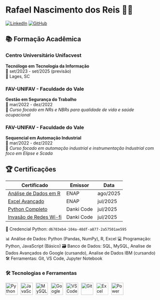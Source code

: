 # Rafael Nascimento dos Reis 👨‍💻

[![LinkedIn](https://img.shields.io/badge/-LinkedIn-blue?style=flat-square&logo=Linkedin&logoColor=white)](https://www.linkedin.com/in/rafael-nascimento-dos-reis-6b7b18233)
[![GitHub](https://img.shields.io/badge/-GitHub-181717?style=flat-square&logo=GitHub&logoColor=white)](https://github.com/seu-usuario)

## 📚 Formação Acadêmica

### Centro Universitário Unifacvest
**Tecnólogo em Tecnologia da Informação**  
📅 set/2023 - set/2025 (previsão)  
📍 Lages, SC

### FAV-UNIFAV - Faculdade do Vale
**Gestão em Segurança do Trabalho**  
📅 mar/2022 - dez/2022  
📍 _Curso focado em NRs e NBRs para qualidade de vida e saúde ocupacional_
### FAV-UNIFAV - Faculdade do Vale
**Sequencial em Automação Industrial**  
📅 mar/2022 - dez/2022  
📍 _Curso focado em automação industrial e instrumentação Industrial com foco em Elipse e Scada_


## 🏆 Certificações

| Certificado | Emissor | Data |
|------------|---------|------|
| [Análise de Dados em R](https://www.enap.gov.br) | ENAP | ago/2025 |
| [Excel Avançado](https://www.enap.gov.br) | ENAP | jul/2025 |
| [Python Completo](https://cursos.dankicode.com/validate-certificate) | Danki Code | jul/2025 |
|[ Invasão de Redes Wi-fi](https://cursos.dankicode.com/validate-certificate) | Danki Code | jul/2025 
🔑 Credencial Python: `d6703eb4-104a-48df-a877-2a57501ae595`

📊 Análise de Dados: Python (Pandas, NumPy), R, Excel
💻 Programação: Python, JavaScript (Básico)
🗃️ Banco de Dados: SQL, MySQL, Analise de Dados Avançados do Google (cursando), Analise de Dados IBM (cursando) 
🛠️ Ferramentas: Git, VS Code, Jupyter Notebook

### 🛠️ Tecnologias e Ferramentas  

<div style="display: flex; gap: 10px; align-items: center; flex-wrap: wrap;">
  <!-- Linguagens -->
  <img src="https://cdn.jsdelivr.net/gh/devicons/devicon/icons/python/python-original.svg" width="40" height="40" alt="Python" title="Python" />
  <img src="https://cdn.jsdelivr.net/gh/devicons/devicon/icons/javascript/javascript-original.svg" width="40" height="40" alt="JavaScript" title="JavaScript" />
  
  <!-- Banco de Dados -->
  <img src="https://cdn.jsdelivr.net/gh/devicons/devicon/icons/mysql/mysql-original.svg" width="40" height="40" alt="MySQL" title="MySQL" />
  <img src="https://cdn.jsdelivr.net/gh/devicons/devicon/icons/googlecloud/googlecloud-original.svg" width="40" height="40" alt="Google Cloud" title="Google Analytics" />
  
  <!-- Ferramentas -->
  <img src="https://cdn.jsdelivr.net/gh/devicons/devicon/icons/vscode/vscode-original.svg" width="40" height="40" alt="VS Code" title="VS Code" />
  <img src="https://cdn.jsdelivr.net/gh/devicons/devicon/icons/git/git-original.svg" width="40" height="40" alt="Git" title="Git" />
   <img src="https://img.icons8.com/color/48/000000/microsoft-excel-2019--v1.png" 
       width="40" 
       style="filter: brightness(1.1); transition: transform 0.3s ease;" 
       alt="Excel"
       title="Microsoft Excel"
       onmouseover="this.style.transform='scale(1.1)'"
       onmouseout="this.style.transform='scale(1)'"> <img src="https://img.icons8.com/color/48/000000/power-bi.png" 
       width="40" 
       style="transition: transform 0.3s ease;" 
       alt="Power BI"
       title="Microsoft Power BI"
       onmouseover="this.style.transform='scale(1.1)'"
       onmouseout="this.style.transform='scale(1)'">
</div>
